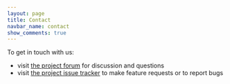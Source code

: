 ```yaml
---
layout: page
title: Contact
navbar_name: contact
show_comments: true
---
```

To get in touch with us:

- visit [the project forum](https://groups.google.com/group/fornax-platform) for discussion and questions
- visit [the project issue tracker](https://github.com/sculptor/sculptor/issues) to make feature requests or to report bugs
